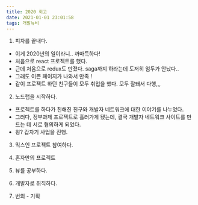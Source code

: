 ```yaml
---
title: 2020 회고
date: 2021-01-01 23:01:58
tags: 개발뉴비
---
```


1. 피자를 끝내다.

- 이게 2020년의 일이라니.. 까마득하다!
- 처음으로 react 프로젝트를 했다.
- 근데 처음으로 redux도 만졌다. saga까지 하라는데 도저히 엄두가 안났다..
- 그래도 이쁜 페이지가 나와서 만족 !
- 같이 프로젝트 하던 친구들이 모두 취업을 했다. 모두 잘돼서 다행,,,

2. 노드랩을 시작하다.

- 프로젝트를 하다가 친해진 친구와 개발자 네트워크에 대한 이야기를 나누었다.
- 그러다, 정부과제 프로젝트로 흘러가게 됐는데, 결국 개발자 네트워크 사이트를 만드는 데 서로 협의하게 되었다.
- 읭? 갑자기 사업을 진행.

3. 믹스인 프로젝트 참여하다.

4. 혼자만의 프로젝트

5. 뷰를 공부하다.

6. 개발자로 취직하다.

7. 번외 - 기획
